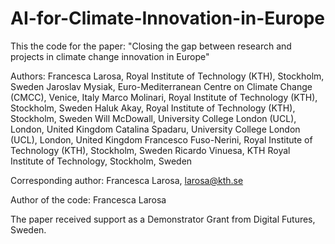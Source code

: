 # AI-for-Climate-Innovation-in-Europe
This the code for the paper: "Closing the gap between research and projects in climate change innovation in Europe"

Authors: Francesca Larosa, Royal Institute of Technology (KTH), Stockholm, Sweden
         Jaroslav Mysiak, Euro-Mediterranean Centre on Climate Change (CMCC), Venice, Italy
         Marco Molinari, Royal Institute of Technology (KTH), Stockholm, Sweden
         Haluk Akay, Royal Institute of Technology (KTH), Stockholm, Sweden
         Will McDowall, University College London (UCL), London, United Kingdom
         Catalina Spadaru, University College London (UCL), London, United Kingdom
         Francesco Fuso-Nerini, Royal Institute of Technology (KTH), Stockholm, Sweden
         Ricardo Vinuesa, KTH Royal Institute of Technology, Stockholm, Sweden
         
Corresponding author: Francesca Larosa, larosa@kth.se 

Author of the code: Francesca Larosa

The paper received support as a Demonstrator Grant from Digital Futures, Sweden.


